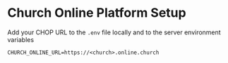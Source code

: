 # Church Online Platform Setup

Add your CHOP URL to the `.env` file locally and to the server environment variables

```
CHURCH_ONLINE_URL=https://<church>.online.church
```
